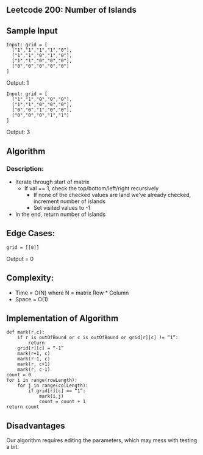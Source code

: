 ## Leetcode 200: Number of Islands
## Sample Input
    Input: grid = [
      ["1","1","1","1","0"],
      ["1","1","0","1","0"],
      ["1","1","0","0","0"],
      ["0","0","0","0","0"]
    ]
Output: 1

    Input: grid = [
      ["1","1","0","0","0"],
      ["1","1","0","0","0"],
      ["0","0","1","0","0"],
      ["0","0","0","1","1"]
    ]
Output: 3

## Algorithm
### Description:
- Iterate through start of matrix 
  - If val == 1, check the top/bottom/left/right recursively 
    - If none of the checked values are land we’ve already checked, increment number of islands 
    - Set visited values to -1 
- In the end, return number of islands

## Edge Cases:
    grid = [[0]]
Output = 0

## Complexity:
- Time = O(N) where N = matrix Row * Column
- Space = O(1)

## Implementation of Algorithm
    def mark(r,c):
        if r is outOfBound or c is outOfBound or grid[r][c] != “1”:
            return
        grid[r][c] = “-1”
        mark(r+1, c)
        mark(r-1, c)
        mark(r, c+1)
        mark(r, c-1)
    count = 0
    for i in range(rowLength):
        for j in range(colLength):
            if grid[r][c] == “1”:
                mark(i,j)
                count = count + 1
    return count



## Disadvantages
Our algorithm requires editing the parameters, which may mess with testing a bit. 

